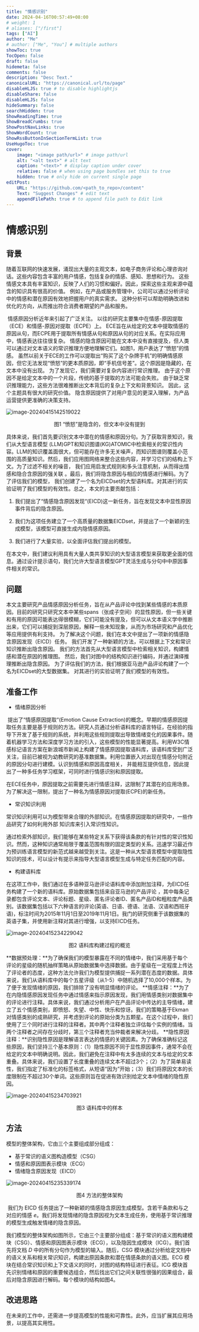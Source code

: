 ```yaml
---
title: "情感识别"
date: 2024-04-16T00:57:49+08:00
# weight: 1
# aliases: ["/first"]
tags: ["AI"]
author: "Me"
# author: ["Me", "You"] # multiple authors
showToc: true
TocOpen: false
draft: false
hidemeta: false
comments: false
description: "Desc Text."
canonicalURL: "https://canonical.url/to/page"
disableHLJS: true # to disable highlightjs
disableShare: false
disableHLJS: false
hideSummary: false
searchHidden: true
ShowReadingTime: true
ShowBreadCrumbs: true
ShowPostNavLinks: true
ShowWordCount: true
ShowRssButtonInSectionTermList: true
UseHugoToc: true
cover:
    image: "<image path/url>" # image path/url
    alt: "<alt text>" # alt text
    caption: "<text>" # display caption under cover
    relative: false # when using page bundles set this to true
    hidden: true # only hide on current single page
editPost:
    URL: "https://github.com/<path_to_repo>/content"
    Text: "Suggest Changes" # edit text
    appendFilePath: true # to append file path to Edit link
---
```

# 情感识别

## 背景

​		随着互联网的快速发展，涌现出大量的主观文本，如电子商务评论和心理咨询对话。这些内容包含丰富的用户情感，包括复杂的情感、感知、思想和行为。 这些情感文本具有丰富知识，反映了人们的习惯和偏好。因此，探索这些主观来源中蕴含的知识具有很高的价值。
例如，在产品或服务管理中，公司可以通过分析评论中的情感和潜在原因有效地把握用户的真实需求。 这种分析可以帮助明确改进和优化的方向，从而推出符合消费者期望的产品和服务。

​		情感原因分析近年来引起了广泛关注。 以往的研究主要集中在情感-原因提取（ECE）和情感-原因对提取（ECPE）上。 ECE旨在从给定的文本中提取情感的原因从句，而ECPE用于提取所有情感从句和原因从句的对应关系。
​		在实际应用中，情感表达往往很复杂。 情感的隐含原因可能在文本中没有直接提及，但人类可以通过对文本语义的常识推理方便地理解它们。如图1，用户表达了“愤怒”的情感。 虽然以前关于ECE的工作可以提取出“购买了这个杂牌手机”的明确情感原因，但它无法发现“愤怒”的更本质原因，即“手机信号差”。这个原因是隐藏的，在文本中没有出现。 为了发现它，我们需要对复杂内容进行常识推理。 由于这个原因不是给定文本中的一个片段，传统的基于提取的方法可能会失败。 由于缺乏常识推理能力，这些方法很难推断出文本背后的复杂上下文和背景知识。 因此，这个主题具有很大的研究价值。 隐含原因提供了对用户意见的更深入理解，为产品运营提供更准确的决策支持。

![image-20240415142519022](assets/image-20240415142519022.png)

<center>图1 “愤怒”是隐含的，但文本中没有提到</center>

​		具体来说，我们首先要识别文本中潜在的情感和原因分句。为了获取背景知识，我们从大型语言模型   (LLM)GPT和知识图谱(KG)ATOMIC中检索相关的常识性内容。LLM的知识覆盖面很大，但可能存在许多无关噪声，而知识图谱则覆盖小范围的高质量知识。然后，我们应用图网络来整合这些内容，并学习它们的结构上下文。为了过滤不相关的噪音， 我们应用启发式规则和多头注意机制，从而得出情感和隐合含原因的强关联 。最后，我们将隐含原因与相应的情感进行解码。为了了评估我们的模型， 我们创建了一个名为EICDset的大型语料库。对其进行的实验证明了我们模型的有效性。总之，本文的主要贡献包括：

1. 我们提出了“情感隐含原因发现“(EICD)这一新任务，旨在发现文本中显性原因事件背后的隐含原因。

2. 我们为这项任务建立了一个高质量的数据集EICDset，并提出了一个新颖的生成模型，该模型可直接生成内隐情感原因。

3. 我们进行了大量实验，以全面评估我们提出的模型。

​		在本文中，我们建议利用具有大量人类共享知识的大型语言模型来获取更全面的信息。通过设计提示语句，我们允许大型语言模型GPT灵活生成与分句中中原因事件相关的常识。

## 问题

​		本文主要研究产品情感原因分析任务，旨在从产品评论中找到某些情感的本质原因。目前的研究只研究文本中某些spans（张成子空间）的显性原因，但一些关键和有用的原因可能表达得很模糊，它们可能没有提及，但可以从文本语义学中推断出来，它们可以捕捉到深层原因，解释一些未知现象，从而为市场研究和产品优化等应用提供有利支持。 为了解决这个问题，我们在本文中提出了一项新的情感隐含原因发现（EICD）任务。 我们开发了一种新颖的方法，可以根据上下文和常识知识推断出隐含原因。 我们的方法首先从大型语言模型中检索相关知识，构建情感和潜在原因的推理图。 然后，我们对图中的结构知识进行编码，并通过演绎推理推断出隐含原因。 为了评估我们的方法，我们根据亚马逊产品评论构建了一个名为EICDset的大型数据集。 对其进行的实验证明了我们模型的有效性。



## 准备工作

- 情绪原因分析

​		提出了“情感原因提取“(Emotion Cause Extraction)的概念。早期的情感原因提取任务主要是基于规则的方法。研究人员通过分析语料库的语言特征，在经验的指导下开发了基于规则的系统，并利用这些规则提取出导致情绪变化的因果事件。随着机器学习方法和深度学习方法的引入，这些模型的性能显著提高。利用W3C情感标记语言方案在新浪城市新闻上构建了情感原因提取语料库，该语料库受到广泛关注，目前已被视为幼教研究的基准数据集。利用位置嵌入对出现在情感分句附近的原因分句进行建模。认识到情感和原因高度相关， 并能相互提供信息，因此提出了一种多任务学习框架，可同时进行情感识别和原因提取。

​		在ECE任务中，原因提取之前需要先进行情感注释，这限制了其潜在的应用场景。为了解决这一限制，提出了一种名为情感原因对提取(ECPE)的新任务。

- 常识知识利用

​		常识知识利用可以为模型带来合理的外部知识。在情感原因提取的研究中，一些作品研究了如何利用外部 知识库来引入常识性知识。

​		通过检索外部知识，我们能够在某些特定关系下获得该条款的有针对性的常识性知识。然而，这种知识通常局限于覆盖范围有限的固定类型的关系。迅速学习最近作为预训练语言模型的新范式越来越受到关注。这是一种从大型语言模型中提取隐性知识的技术，可以设计有提示来指导大型语言模型生成与特定任务匹配的内容。

- 构建语料库

​		在这项工作中，我们通过在多语种亚马逊评论语料库中添加附加注释，为EICD任务构建了一个新的语料库。原始数据集包括来自亚马逊的产品评论 ，其中每条记录都包含评论文本、评论标题、星级、匿名评论者ID、匿名产品ID和粗粒度产品类别。该数据集包括以下六种语言的评论(英语、日语、德语、法语、汉语和西班牙语)，标注时间为2015年11月1日至2019年11月1日。我门的研究侧重于该数据集的英语子集，并使用新注释对其进行增强，以支持EICD任务。

![image-20240415234229042](assets/image-20240415234229042.png)

 <center>图2 语料库构建过程的概览</center>

**数据预处理：**为了确保我们的模型暴露在不同的情绪中，我们采用基于每个评论的星级的随机抽样策略从原始数据集中选择数据。由于星级在一定程度上传达了评论者的态度，这种方法允许我们为模型提供捕捉一系列潜在态度的数据。具体来说，我们从语料库中的每个五星评级（从1-5）中随机选择了10,000个样本。为了便于发现情绪的原因，我们排除了没有明显情绪的评论。
**情感注释：**为了在内隐情感原因发现任务中通过情感来指示原因发现，我们用情感类别对数据集中的评论进行注释。具体来说，我们通过分析用户在产品评论中传达的主导情绪，建立了五个情感类别，即愤怒、失望、中性、快乐和惊讶。我们的策略基于Ekman对情感类别的成熟研究，并考虑到评论的原始分类为五颗星。在这个过程中，我们使用了三个同时进行注释的注释者。其中两个注释者独立评估每个实例的情绪。当两个注释者之间存在分歧时，第三个注释者充当仲裁者来解决分歧。
**隐性原因注释：**识别隐性原因是理解语言表达的情感的关键因素。为了确保准确标记这些原因，我们坚持三个基本原则：（1）隐性原因不同于显性原因事件，通常不会在给定的文本中明确说明。因此，我们避免在注释中有太多连续的文本与给定的文本重叠。具体来说，我们设置了长度重叠的连续文本不超过3个；（2）为了简单易读性，我们指定了标准化的标签格式，从短语“因为”开始；（3）我们将原因文本的长度限制在不超过30个单词。这些原则旨在促进有效识别给定文本中情绪的隐性原因。

![image-20240415234703921](assets/image-20240415234703921.png)


<center>图3 语料库中的样本</center>


## 方法

模型的整体架构，它由三个主要组成部分组成：

- 基于常识的语义图构造模型（CSG）
- 情感和原因图表示模块（ECG）
- 情绪隐含原因发现（EICD）

![image-20240415235339174](assets/image-20240415235339174.png)

<center>图4 方法的整体架构</center>

​		我们为 EICD 任务提出了一种新颖的情感隐含原因生成模型。含若干条款和与之对应的情感 *e*。我们将发现情绪的隐含原因视为文本生成任务，使用基于常识推理的模型生成触发情绪的隐含原因。

​		我们模型的整体架构如图所示，它由三个主要部分组成：基于常识的语义图构建模块（CSG）、情感和原因图表示模块（ECG），以及隐因生成模块（ICG）。我们首先将文档 *D* 中的所有分句作为模型的输入。随后，CSG 模块通过分析给定文档中的语义关系和相关常识知识，构建出原因条款和潜在情感条款的语义图。ECG 模块在结合常识知识和上下文语义的同时，对图的结构特征进行表征。ICG 模块首先识别情绪和原因的重要候选组合，然后找出它们之间关联性很强的因果组合，最后对隐含原因进行解码。每个模块的结构如图4。

## 改进思路

在未来的工作中，还需进一步提高模型的性能和可靠性。此外，应当扩展其应用场景，以提高其实用性。
